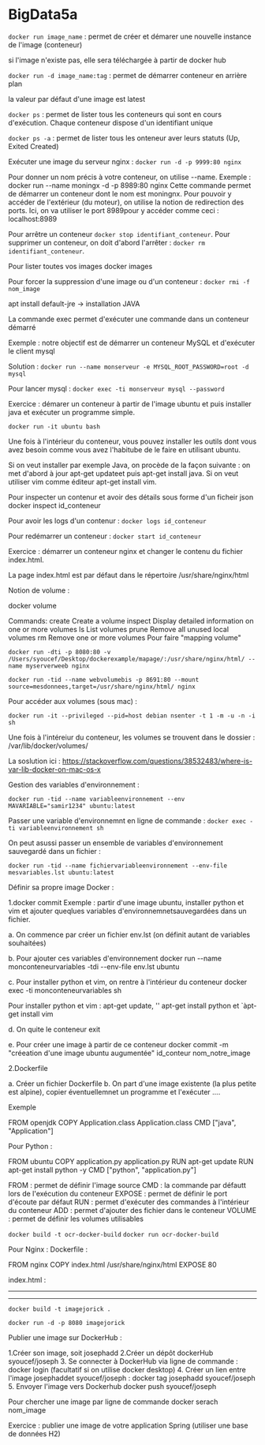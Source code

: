 # BigData5a

``docker run image_name`` : permet de créer et démarer une nouvelle instance de l'image (conteneur)

si l'image n'existe pas, elle sera téléchargée à partir de docker hub

``docker run -d image_name:tag`` : permet de démarrer conteneur en arrière plan

la valeur par défaut d'une image est latest

``docker ps`` : permet de lister tous les conteneurs qui sont en cours d'exécution. Chaque conteneur dispose d'un identifiant unique

``docker ps -a`` : permet de lister tous les onteneur aver leurs statuts (Up, Exited Created)

Exécuter une image du serveur nginx : ``docker run -d -p 9999:80 nginx``

Pour donner un nom précis à votre conteneur, on utilise --name. Exemple : docker run --name moningx -d -p 8989:80 nginx Cette commande permet de démarrer un conteneur dont le nom est moningnx. Pour pouvoir y accéder de l'extérieur (du moteur), on utilise la notion de redirection des ports. Ici, on va utiliser le port 8989pour y accéder comme ceci : localhost:8989

Pour arrêtre un conteneur ``docker stop identifiant_conteneur``. Pour supprimer un conteneur, on doit d'abord l'arrêter : ``docker rm identifiant_conteneur``.

Pour lister toutes vos images docker images

Pour forcer la suppression d'une image ou d'un conteneur : ``docker rmi -f nom_image``

apt install default-jre -> installation JAVA

La commande exec permet d'exécuter une commande dans un conteneur démarré

Exemple : notre objectif est de démarrer un conteneur MySQL et d'exécuter le client mysql

Solution : ``docker run --name monserveur -e MYSQL_ROOT_PASSWORD=root -d mysql``

Pour lancer mysql : ``docker exec -ti monserveur mysql --password``

Exercice : démarer un conteneur à partir de l'image ubuntu et puis installer java et exécuter un programme simple.

``docker run -it ubuntu bash``

Une fois à l'intérieur du conteneur, vous pouvez installer les outils dont vous avez besoin comme vous avez l'habitube de le faire en utilisant ubuntu.

Si on veut installer par exemple Java, on procède de la façon suivante : on met d'abord à jour apt-get updateet puis apt-get install java. Si on veut utiliser vim comme éditeur apt-get install vim.

Pour inspecter un contenur et avoir des détails sous forme d'un ficheir json docker inspect id_conteneur

Pour avoir les logs d'un contenur : ``docker logs id_conteneur``

Pour redémarrer un conteneur : ``docker start id_conteneur``

Exercice : démarrer un conteneur nginx et changer le contenu du fichier index.html.

La page index.html est par défaut dans le répertoire /usr/share/nginx/html

Notion de volume :

docker volume

Commands:
  create      Create a volume
  inspect     Display detailed information on one or more volumes
  ls          List volumes
  prune       Remove all unused local volumes
  rm          Remove one or more volumes
Pour faire "mapping volume"

``docker run -dti -p 8080:80 -v /Users/syoucef/Desktop/dockerexample/mapage/:/usr/share/nginx/html/ --name myserverweeb nginx``

``docker run -tid --name webvolumebis -p 8691:80 --mount source=mesdonnees,target=/usr/share/nginx/html/ nginx``

Pour accéder aux volumes (sous mac) :

``docker run -it --privileged --pid=host debian nsenter -t 1 -m -u -n -i sh``

Une fois à l'intéreiur du conteneur, les volumes se trouvent dans le dossier : /var/lib/docker/volumes/

La soslution ici : https://stackoverflow.com/questions/38532483/where-is-var-lib-docker-on-mac-os-x

Gestion des variables d'environnement :

``docker run -tid --name variableenvironnement --env MAVARIABLE="samir1234" ubuntu:latest``

Passer une variable d'environnemnt en ligne de commande : ``docker exec -ti variableenvironnement sh``

On peut asussi passer un ensemble de variables d'environnement sauvegardé dans un fichier :

``docker run -tid --name fichiervariableenvironnement --env-file mesvariables.lst ubuntu:latest``

Définir sa propre image Docker :

1.docker commit
Exemple : partir d'une image ubuntu, installer python et vim et ajouter queqlues variables d'environnemnetsauvegardées dans un fichier.

a. On commence par créer un fichier env.lst (on définit autant de variables souhaitées)

b. Pour ajouter ces variables d'environnement docker run --name monconteneurvariables -tdi --env-file env.lst ubuntu

c. Pour installer python et vim, on rentre à l'intérieur du conteneur docker exec -ti monconteneurvariables sh

Pour installer python et vim : apt-get update, '' apt-get install python et `àpt-get install vim

d. On quite le conteneur exit

e. Pour créer une image à partir de ce conteneur docker commit -m "créeation d'une image ubuntu augumentée" id_conteur nom_notre_image

2.Dockerfile

a. Créer un fichier Dockerfile b. On part d'une image existente (la plus petite est alpine), copier éventuellemnet un programme et l'exécuter ....

Exemple

FROM openjdk
COPY Application.class Application.class
CMD ["java", "Application"]

Pour Python :

FROM ubuntu
COPY application.py application.py
RUN apt-get update
RUN apt-get install python -y
CMD ["python", "application.py"]

FROM : permet de définir l'image source
CMD : la commande par défautt lors de l'exécution du conteneur
EXPOSE : permet de définir le port d'écoute par défaut
RUN : permet d'exécuter des commandes à l'intérieur du conteneur
ADD : permet d'ajouter des fichier dans le conteneur
VOLUME : permet de définir les volumes utilisables

``docker build -t ocr-docker-build``
``docker run ocr-docker-build``

Pour Nginx : 
Dockerfile :

FROM nginx
COPY index.html /usr/share/nginx/html
EXPOSE 80

index.html :

--------------------------------------

<!DOCTYPE html>
<html lang="en">
<head>
    <meta charset="UTF-8">
    <title>Salut les nazes</title>
</head>
<body>

</body>
</html>

---------------------------------------

``docker build -t imagejorick .``

``docker run -d -p 8080 imagejorick``


Publier une image sur DockerHub :

1.Créer son image, soit josephadd
2.Créer un dépôt dockerHub syoucef/joseph
3. Se connecter à DockerHub via ligne de commande : docker login (facultatif si on utilise docker desktop)
4. Créer un lien entre l'image josephaddet syoucef/joseph : docker tag josephadd syoucef/joseph
5. Envoyer l'image vers Dockerhub docker push syoucef/joseph

Pour chercher une image par ligne de commande docker serach nom_image

Exercice : publier une image de votre application Spring (utiliser une base de données H2)
